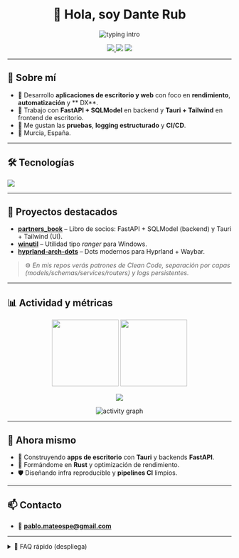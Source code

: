<!-- Perfil de GitHub de danteRub -->
<h1 align="center">👋 Hola, soy <b>Dante Rub</b></h1>
<p align="center">
  <img src="https://readme-typing-svg.demolab.com?font=Menlo&weight=700&pause=1200&center=true&vCenter=true&width=600&lines=Desarrollador+Full+Stack;Python+%7C+FastAPI+%7C+Tauri;C%23+.NET+%7C+Rust;Clean+Code+%7C+Arquitectura+escalable" alt="typing intro" />
</p>

<p align="center">
  <a href="https://github.com/danteRub">
    <img src="https://img.shields.io/github/followers/danteRub?label=Seguidores&style=social" />
  </a>
  <img src="https://komarev.com/ghpvc/?username=danteRub&label=Visitas&color=0e75b6&style=flat" />
  <a href="mailto:pablo.mateospe@gmail.com">
    <img src="https://img.shields.io/badge/Email-Contactar-red?style=flat&logo=gmail" />
  </a>
</p>

---

## 💼 Sobre mí
- 🚀 Desarrollo **aplicaciones de escritorio y web** con foco en **rendimiento**, **automatización** y ** DX**.
- 🧩 Trabajo con **FastAPI + SQLModel** en backend y **Tauri + Tailwind** en frontend de escritorio.
- 🧪 Me gustan las **pruebas**, **logging estructurado** y **CI/CD**.
- 📍 Murcia, España.

---

## 🛠️ Tecnologías
<p>
  <img src="https://skillicons.dev/icons?i=python,fastapi,tauri,tailwind,postgresql,sqlite,git,github,linux,arch,dotnet,rust" />
</p>

---

## 📌 Proyectos destacados
- **[partners_book](https://github.com/danteRub/partners_book)** – Libro de socios: FastAPI + SQLModel (backend) y Tauri + Tailwind (UI).
- **[winutil](https://github.com/danteRub/winutil)** – Utilidad tipo *ranger* para Windows.
- **[hyprland-arch-dots](https://github.com/danteRub/hyprland-arch-dots)** – Dots modernos para Hyprland + Waybar.

> ⚙️ *En mis repos verás patrones de Clean Code, separación por capas (models/schemas/services/routers) y logs persistentes.*

---

## 📊 Actividad y métricas
<p align="center">
  <img src="https://github-readme-stats.vercel.app/api?username=danteRub&show_icons=true&theme=tokyonight&rank_icon=github" height="150" />
  <img src="https://github-readme-stats.vercel.app/api/top-langs/?username=danteRub&layout=compact&theme=tokyonight" height="150" />
</p>

<p align="center">
  <img src="https://github-profile-trophy.vercel.app/?username=danteRub&theme=onedark&no-frame=true&column=6" />
</p>

<p align="center">
  <img src="https://github-readme-activity-graph.vercel.app/graph?username=danteRub&theme=tokyo-night" alt="activity graph"/>
</p>

---

## 🧭 Ahora mismo
- 🔭 Construyendo **apps de escritorio** con **Tauri** y backends **FastAPI**.
- 🧠 Formándome en **Rust** y optimización de rendimiento.
- 🛡️ Diseñando infra reproducible y **pipelines CI** limpios.

---

## 📫 Contacto
- 📧 **pablo.mateospe@gmail.com**

---

<details>
  <summary>🧩 FAQ rápido (despliega)</summary>

**¿Cómo está organizado mi código?**
- `models` (SQLModel), `schemas` (DTOs), `services` (lógica), `routers` (FastAPI), `tests` (pytest), `scripts/` (utils).

**¿Qué priorizo?**
- Legibilidad, trazabilidad (logs), métricas y simplicidad de despliegue.

</details>

<!-- Gracias por visitar mi perfil ✨ -->
